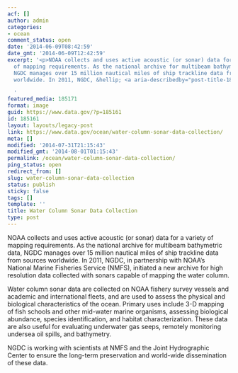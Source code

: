 ```yaml
---
acf: []
author: admin
categories:
- ocean
comment_status: open
date: '2014-06-09T08:42:59'
date_gmt: '2014-06-09T12:42:59'
excerpt: '<p>NOAA collects and uses active acoustic (or sonar) data for a variety
  of mapping requirements. As the national archive for multibeam bathymetric data,
  NGDC manages over 15 million nautical miles of ship trackline data from sources
  worldwide. In 2011, NGDC, &hellip; <a aria-describedby="post-title-185161" href="https://www.data.gov/ocean/water-column-sonar-data-collection/">Continued</a></p>

  '
featured_media: 185171
format: image
guid: https://www.data.gov/?p=185161
id: 185161
layout: layouts/legacy-post
link: https://www.data.gov/ocean/water-column-sonar-data-collection/
meta: []
modified: '2014-07-31T21:15:43'
modified_gmt: '2014-08-01T01:15:43'
permalink: /ocean/water-column-sonar-data-collection/
ping_status: open
redirect_from: []
slug: water-column-sonar-data-collection
status: publish
sticky: false
tags: []
template: ''
title: Water Column Sonar Data Collection
type: post
---
```

NOAA collects and uses active acoustic (or sonar) data for a variety of mapping requirements. As the national archive for multibeam bathymetric data, NGDC manages over 15 million nautical miles of ship trackline data from sources worldwide. In 2011, NGDC, in partnership with NOAA’s National Marine Fisheries Service (NMFS), initiated a new archive for high resolution data collected with sonars capable of mapping the water column.


Water column sonar data are collected on NOAA fishery survey vessels and academic and international fleets, and are used to assess the physical and biological characteristics of the ocean. Primary uses include 3-D mapping of fish schools and other mid-water marine organisms, assessing biological abundance, species identification, and habitat characterization. These data are also useful for evaluating underwater gas seeps, remotely monitoring undersea oil spills, and bathymetry.


NGDC is working with scientists at NMFS and the Joint Hydrographic Center to ensure the long-term preservation and world-wide dissemination of these data.


